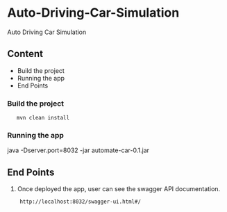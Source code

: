 # Auto-Driving-Car-Simulation
Auto Driving Car Simulation

## Content
- Build the project
- Running the app
- End Points

### Build the project
```
   mvn clean install
```

### Running the app
java -Dserver.port=8032 -jar automate-car-0.1.jar

## End Points

1. Once deployed the app, user can see the swagger API documentation.
```
    http://localhost:8032/swagger-ui.html#/
```
